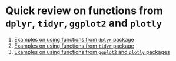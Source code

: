 # Quick review on functions from `dplyr`, `tidyr`, `ggplot2` and `plotly`

1. [Examples on using functions from `dplyr` package]()
2. [Examples on using functions from `tidyr` package]()
3. [Examples on using functions from `ggplot2` and `plotly` packages]()
